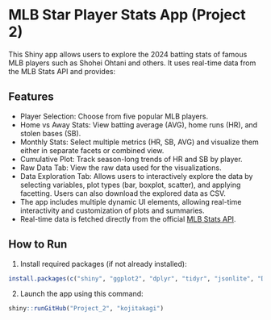 # MLB Star Player Stats App (Project 2)
This Shiny app allows users to explore the 2024 batting stats of famous MLB players such as Shohei Ohtani and others. It uses real-time data from the MLB Stats API and provides:

## Features
- Player Selection: Choose from five popular MLB players.
- Home vs Away Stats: View batting average (AVG), home runs (HR), and stolen bases (SB).
- Monthly Stats: Select multiple metrics (HR, SB, AVG) and visualize them either in separate facets or combined view.
- Cumulative Plot: Track season-long trends of HR and SB by player.
- Raw Data Tab: View the raw data used for the visualizations.
- Data Exploration Tab: Allows users to interactively explore the data by selecting variables, plot types (bar, boxplot, scatter), and applying facetting. Users can also download the explored data as CSV.
- The app includes multiple dynamic UI elements, allowing real-time interactivity and customization of plots and summaries.
- Real-time data is fetched directly from the official [MLB Stats API](https://statsapi.mlb.com/api/).

## How to Run
1. Install required packages (if not already installed):
```r
install.packages(c("shiny", "ggplot2", "dplyr", "tidyr", "jsonlite", "DT"))
```
2. Launch the app using this command:
```r
shiny::runGitHub("Project_2", "kojitakagi")
```
